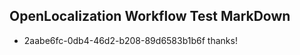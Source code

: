 ## OpenLocalization Workflow Test MarkDown
* 2aabe6fc-0db4-46d2-b208-89d6583b1b6f thanks!

<!--HONumber=Sep16_HO1-->


